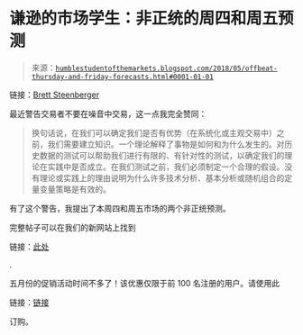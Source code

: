 <!--yml

分类：未分类

日期：2024-05-18 02:41:10

-->

# 谦逊的市场学生：非正统的周四和周五预测

> 来源：[`humblestudentofthemarkets.blogspot.com/2018/05/offbeat-thursday-and-friday-forecasts.html#0001-01-01`](https://humblestudentofthemarkets.blogspot.com/2018/05/offbeat-thursday-and-friday-forecasts.html#0001-01-01)

链接：[Brett Steenberger](http://traderfeed.blogspot.com/2018/05/the-dangers-of-false-knowledge.html)

最近警告交易者不要在噪音中交易，这一点我完全赞同：

> 换句话说，在我们可以确定我们是否有优势（在系统化或主观交易中）之前，我们需要建立知识。一个理论解释了事物是如何和为什么发生的。对历史数据的测试可以帮助我们进行有限的、有针对性的测试，以确定我们的理论在实践中是否成立。在我们测试之前，我们必须制定一个合理的假设。没有理论或实践上的理由说明为什么许多技术分析、基本分析或随机组合的定量变量策略是有效的。

有了这个警告，我提出了本周四和周五市场的两个非正统预测。

完整帖子可以在我们的新网站上找到

链接：[此处](https://humblestudentofthemarkets.com/2018/05/29/offbeat-thursday-and-friday-forecasts/)

.

五月份的促销活动时间不多了！该优惠仅限于前 100 名注册的用户。请使用此

链接：[链接](https://humblestudentofthemarkets.com/product/annual-subscription/)

订购。
